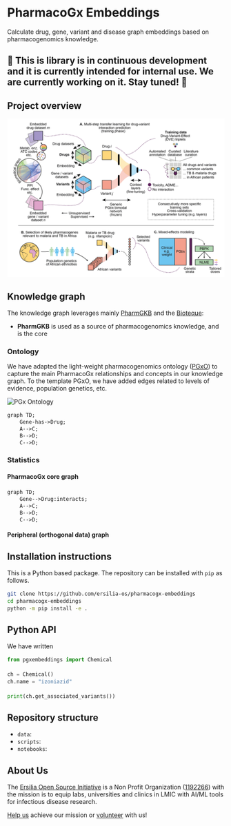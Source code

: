 # PharmacoGx Embeddings
Calculate drug, gene, variant and disease graph embeddings based on pharmacogenomics knowledge.

## :construction: This is library is in continuous development and it is currently intended for internal use. We are currently working on it. Stay tuned! :construction: 

## Project overview

![Project overview](assets/GradientProposalScheme-01.png)

## Knowledge graph

The knowledge graph leverages mainly [PharmGKB](https://pharmgkb.org) and the [Bioteque](https://bioteque.org):
* **PharmGKB** is used as a source of pharmacogenomics knowledge, and is the core 

### Ontology

We have adapted the light-weight pharmacogenomics ontology ([PGxO](https://bmcbioinformatics.biomedcentral.com/articles/10.1186/s12859-019-2693-9)) to capture the main PharmacoGx relationships and concepts in our knowledge graph. To the template PGxO, we have added edges related to levels of evidence, population genetics, etc.

![PGx Ontology]()

```mermaid
graph TD;
    Gene-has->Drug;
    A-->C;
    B-->D;
    C-->D;
```

### Statistics

#### PharmacoGx core graph

```mermaid
graph TD;
    Gene-->Drug:interacts;
    A-->C;
    B-->D;
    C-->D;
```

#### Peripheral (orthogonal data) graph


## Installation instructions

This is a Python based package. The repository can be installed with `pip` as follows.

```bash
git clone https://github.com/ersilia-os/pharmacogx-embeddings
cd pharmacogx-embeddings
python -m pip install -e .
```

## Python API

We have written 

```python
from pgxembeddings import Chemical

ch = Chemical()
ch.name = "izoniazid"

print(ch.get_associated_variants())
```

## Repository structure

* `data`: 
* `scripts`: 
* `notebooks`:

## About Us

The [Ersilia Open Source Initiative](https://ersilia.io) is a Non Profit Organization ([1192266](https://register-of-charities.charitycommission.gov.uk/charity-search/-/charity-details/5170657/full-print)) with the mission is to equip labs, universities and clinics in LMIC with AI/ML tools for infectious disease research.

[Help us](https://www.ersilia.io/donate) achieve our mission or [volunteer](https://www.ersilia.io/volunteer) with us!
